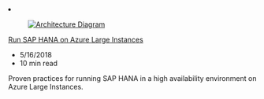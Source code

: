 <!-- Thie file is automatically generated by build/architectures/build_index.py.  Any updates will be lost. -->
<li class="grid-item item-column" data-categories="Databases Compute ">
<article class="card">
    <div class="card-header has-margin-bottom-none" aria-hidden="true">
        <figure class="image diagram has-height-175 has-overflow-hidden level">
            <a href="/azure/architecture/reference-architectures/sap/hana-large-instances"><img src="/azure/architecture/browse/thumbs/hana-large-instances.png" class="diagram" alt="Architecture Diagram" data-linktype="relative-path"></a>
        </figure>
    </div>
    <div class="card-content">
        <a class="card-content-title has-margin-top-none" href="/azure/architecture/reference-architectures/sap/hana-large-instances">
            <p>Run SAP HANA on Azure Large Instances</p>
        </a>
        <ul class="card-content-metadata">
            <li>5/16/2018</li>
            <li>10 min read</li>
        </ul>
        <p class="card-content-description">Proven practices for running SAP HANA in a high availability environment on Azure Large Instances.</p>
        <div class="bottom-to-top-fade is-hidden-mobile"></div>
    </div>
</article>
</li>
